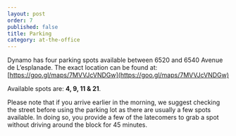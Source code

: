 ```yaml
---
layout: post
order: 7
published: false
title: Parking
category: at-the-office
---
```

Dynamo has four parking spots available between 6520 and 6540 Avenue de L’esplanade. The exact location can be found at: [https://goo.gl/maps/7MVVJcVNDGw](https://goo.gl/maps/7MVVJcVNDGw)

<!-- more -->

Available spots are: **4, 9, 11 & 21**.

Please note that if you arrive earlier in the morning, we suggest checking the street before using the parking lot as there are usually a few spots available. In doing so, you provide a few of the latecomers to grab a spot without driving around the block for 45 minutes. 